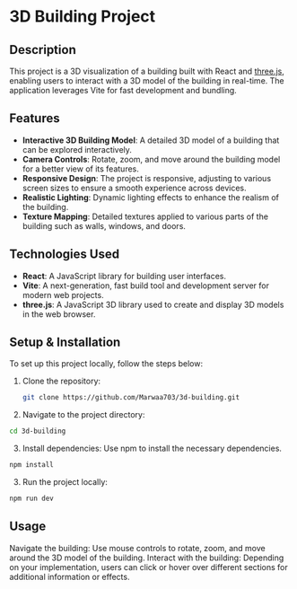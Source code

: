 # 3D Building Project

## Description
This project is a 3D visualization of a building built with React and [three.js](https://threejs.org/), enabling users to interact with a 3D model of the building in real-time. The application leverages Vite for fast development and bundling.

## Features
- **Interactive 3D Building Model**: A detailed 3D model of a building that can be explored interactively.
- **Camera Controls**: Rotate, zoom, and move around the building model for a better view of its features.
- **Responsive Design**: The project is responsive, adjusting to various screen sizes to ensure a smooth experience across devices.
- **Realistic Lighting**: Dynamic lighting effects to enhance the realism of the building.
- **Texture Mapping**: Detailed textures applied to various parts of the building such as walls, windows, and doors.

## Technologies Used
- **React**: A JavaScript library for building user interfaces.
- **Vite**: A next-generation, fast build tool and development server for modern web projects.
- **three.js**: A JavaScript 3D library used to create and display 3D models in the web browser.

## Setup & Installation

To set up this project locally, follow the steps below:

1. Clone the repository:

   ```bash
   git clone https://github.com/Marwaa703/3d-building.git
   ```

2. Navigate to the project directory:

  ```bash
  cd 3d-building
  ```
3. Install dependencies:
Use npm to install the necessary dependencies.

  ```bash
  npm install
  ```

3. Run the project locally:

  ```bash
  npm run dev
  ```

## Usage

  Navigate the building: Use mouse controls to rotate, zoom, and move around the 3D model of the building.
  Interact with the building: Depending on your implementation, users can click or hover over different sections for additional       information or effects.
